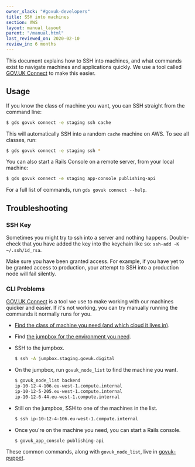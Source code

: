 ```yaml
---
owner_slack: "#govuk-developers"
title: SSH into machines
section: AWS
layout: manual_layout
parent: "/manual.html"
last_reviewed_on: 2020-02-10
review_in: 6 months
---
```


This document explains how to SSH into machines, and what commands exist to navigate machines and applications quickly. We use a tool called [GOV.UK Connect] to make this easier.

## Usage

If you know the class of machine you want, you can SSH straight from the command line:

```sh
$ gds govuk connect -e staging ssh cache
```

This will automatically SSH into a random `cache` machine on AWS. To see all classes, run:

```sh
$ gds govuk connect -e staging ssh *
```

You can also start a Rails Console on a remote server, from your local machine:

```sh
$ gds govuk connect -e staging app-console publishing-api
```

For a full list of commands, run `gds govuk connect --help`.

## Troubleshooting

### SSH Key

Sometimes you might try to ssh into a server and nothing happens. Double-check that you
have added the key into the keychain like so: `ssh-add -K ~/.ssh/id_rsa`.

Make sure you have been granted access. For example, if you have yet to be granted access
to production, your attempt to SSH into a production node will fail silently.

### CLI Problems

[GOV.UK Connect] is a tool we use to make working with our machines quicker and easier. If
it's not working, you can try manually running the commands it normally runs for you.

- [Find the class of machine you need (and which cloud it lives in)](https://docs.publishing.service.gov.uk/apps.html).

- Find [the jumpbox for the environment you need](https://github.com/alphagov/govuk-connect/blob/fcbe054874c84968b6af97e45005b00bc5aa285a/lib/govuk_connect/cli.rb#L81).

- SSH to the jumpbox.
  ```sh
  $ ssh -A jumpbox.staging.govuk.digital
  ```

- On the jumpbox, run `govuk_node_list` to find the machine you want.

  ```sh
  $ govuk_node_list backend
  ip-10-12-4-106.eu-west-1.compute.internal
  ip-10-12-5-205.eu-west-1.compute.internal
  ip-10-12-6-44.eu-west-1.compute.internal
  ```

- Still on the jumpbox, SSH to one of the machines in the list.

  ```sh
  $ ssh ip-10-12-4-106.eu-west-1.compute.internal
  ```

- Once you're on the machine you need, you can start a Rails console.

  ```sh
  $ govuk_app_console publishing-api
  ```

These common commands, along with `govuk_node_list`, live in
[govuk-puppet](https://github.com/alphagov/govuk-puppet/tree/master/modules/govuk_scripts).

[GOV.UK Connect]: https://github.com/alphagov/govuk-connect
